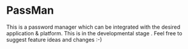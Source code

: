 # PassMan
This is a password manager which can be integrated with the desired application &amp; platform. This is in the developmental stage . Feel free to suggest feature ideas and changes :-)
